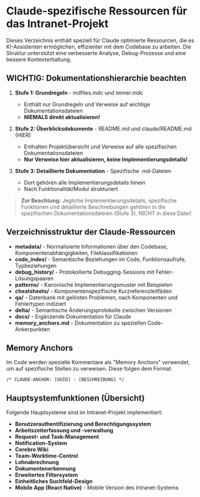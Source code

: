 # Claude-spezifische Ressourcen für das Intranet-Projekt

Dieses Verzeichnis enthält speziell für Claude optimierte Ressourcen, die es KI-Assistenten ermöglichen, effizienter mit dem Codebase zu arbeiten. Die Struktur unterstützt eine verbesserte Analyse, Debug-Prozesse und eine bessere Kontexterhaltung.

## WICHTIG: Dokumentationshierarchie beachten

1. **Stufe 1: Grundregeln** - mdfiles.mdc und immer.mdc
   - Enthält nur Grundregeln und Verweise auf wichtige Dokumentationsdateien
   - **NIEMALS direkt aktualisieren!**

2. **Stufe 2: Überblicksdokumente** - README.md und claude/README.md (HIER)
   - Enthalten Projektübersicht und Verweise auf alle spezifischen Dokumentationsdateien
   - **Nur Verweise hier aktualisieren, keine Implementierungsdetails!**

3. **Stufe 3: Detaillierte Dokumentation** - Spezifische .md-Dateien
   - Dort gehören alle Implementierungsdetails hinein
   - Nach Funktionalität/Modul strukturiert

> **Zur Beachtung:** Jegliche Implementierungsdetails, spezifische Funktionen und detaillierte Beschreibungen gehören in die spezifischen Dokumentationsdateien (Stufe 3), NICHT in diese Datei!

## Verzeichnisstruktur der Claude-Ressourcen

- **metadata/** - Normalisierte Informationen über den Codebase, Komponentenabhängigkeiten, Fileklassifikationen
- **code_index/** - Semantische Beziehungen im Code, Funktionsaufrufe, Typbeziehungen
- **debug_history/** - Protokollierte Debugging-Sessions mit Fehler-Lösungspaaren
- **patterns/** - Kanonische Implementierungsmuster mit Beispielen
- **cheatsheets/** - Komponentenspezifische Kurzreferenzleitfäden
- **qa/** - Datenbank mit gelösten Problemen, nach Komponenten und Fehlertypen indiziert
- **delta/** - Semantische Änderungsprotokolle zwischen Versionen
- **docs/** - Ergänzende Dokumentation für Claude
- **memory_anchors.md** - Dokumentation zu speziellen Code-Ankerpunkten

## Memory Anchors

Im Code werden spezielle Kommentare als "Memory Anchors" verwendet, um auf spezifische Stellen zu verweisen. Diese folgen dem Format:
```
/* CLAUDE-ANCHOR: [UUID] - [BESCHREIBUNG] */
```

## Hauptsystemfunktionen (Übersicht)

Folgende Hauptsysteme sind im Intranet-Projekt implementiert:

- **Benutzerauthentifizierung und Berechtigungssystem**
- **Arbeitszeiterfassung und -verwaltung**
- **Request- und Task-Management**
- **Notification-System**
- **Cerebro Wiki**
- **Team-Worktime-Control**
- **Lohnabrechnung**
- **Dokumentenerkennung**
- **Erweitertes Filtersystem**
- **Einheitliches Suchfeld-Design**
- **Mobile App (React Native)** - Mobile Version des Intranet-Systems 